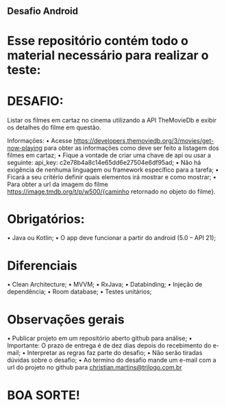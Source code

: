 ## Desafio Android

# Esse repositório contém todo o material necessário para realizar o teste:

# DESAFIO:
Listar os filmes em cartaz no cinema utilizando a API TheMovieDb e exibir os detalhes do filme em questão.

Informações: 
•	Acesse https://developers.themoviedb.org/3/movies/get-now-playing para obter as informações como deve ser feito a listagem dos filmes em cartaz;
•	Fique a vontade de criar uma chave de api ou usar a seguinte: api_key: c2e78b4a8c14e65dd6e27504e6df95ad;
•	Não há exigência de nenhuma linguagem ou framework específico para a tarefa;
•	Ficará a seu critério definir quais elementos irá mostrar e como mostrar;
•	Para obter a url da imagem do filme https://image.tmdb.org/t/p/w500/{caminho retornado no objeto do filme}.

# Obrigatórios:
•	Java ou Kotlin;
•	O app deve funcionar a partir do android (5.0 – API 21);

# Diferenciais
•	Clean Architecture;
•	MVVM;
•	RxJava;
•	Databinding;
•	Injeção de dependência;
•	Room database;
•	Testes unitários;

# Observações gerais
•	Publicar projeto em um repositório aberto github para análise;
•	Importante: O prazo de entrega é de dez dias depois do recebimento do e-mail;
•	Interpretar as regras faz parte do desafio;
•	Não serão tiradas dúvidas sobre o desafio;
•	Ao termino do desafio mande um e-mail com a url do projeto no github para christian.martins@trilogo.com.br

# BOA SORTE!
